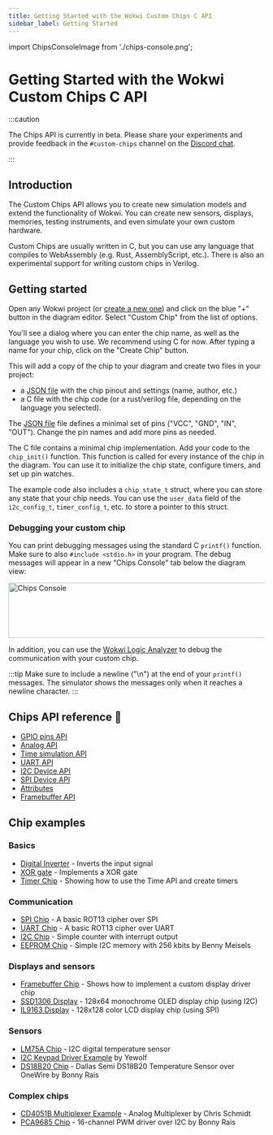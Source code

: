 ```yaml
---
title: Getting Started with the Wokwi Custom Chips C API
sidebar_label: Getting Started
---
```


import ChipsConsoleImage from './chips-console.png';

# Getting Started with the Wokwi Custom Chips C API

:::caution

The Chips API is currently in beta. Please share your experiments and provide feedback in the `#custom-chips` channel on the [Discord chat](https://wokwi.com/discord).

:::

## Introduction

The Custom Chips API allows you to create new simulation models and extend the functionality of Wokwi. You can create new sensors, displays, memories, testing instruments, and even simulate your own custom hardware.

Custom Chips are usually written in C, but you can use any language that compiles to WebAssembly (e.g. Rust, AssemblyScript, etc.). There is also an experimental support for writing custom chips in Verilog.

## Getting started

Open any Wokwi project (or [create a new one](https://wokwi.com/projects/new)) and click on the blue "+" button in the diagram editor. Select "Custom Chip" from the list of options.

You'll see a dialog where you can enter the chip name, as well as the language you wish to use. We recommend using C for now. After typing a name for your chip, click on the "Create Chip" button.

This will add a copy of the chip to your diagram and create two files in your project:

- a [JSON file](./chip-json) with the chip pinout and settings (name, author, etc.)
- a C file with the chip code (or a rust/verilog file, depending on the language you selected).

The [JSON file](./chip-json) file defines a minimal set of pins ("VCC", "GND", "IN", "OUT"). Change the pin names and add more pins as needed.

The C file contains a minimal chip implementation. Add your code to the `chip_init()` function. This function is called for every instance of the chip in the diagram. You can use it to initialize the chip state, configure timers, and set up pin watches.

The example code also includes a `chip_state_t` struct, where you can store any state that your chip needs. You can use the `user_data` field of the `i2c_config_t`, `timer_config_t`, etc. to store a pointer to this struct.

### Debugging your custom chip

You can print debugging messages using the standard C `printf()` function. Make sure to also `#include <stdio.h>` in your program. The debug messages will appear in a new "Chips Console" tab below the diagram view:

<img src={ChipsConsoleImage} alt="Chips Console" width="543" height="109" />

In addition, you can use the [Wokwi Logic Analyzer](../guides/logic-analyzer) to debug the communication with your custom chip.

:::tip
Make sure to include a newline ("\n") at the end of your `printf()` messages. The simulator shows the messages only when it reaches a newline character.
:::

## Chips API reference 📖

- [GPIO pins API](gpio)
- [Analog API](analog)
- [Time simulation API](time)
- [UART API](uart)
- [I2C Device API](i2c)
- [SPI Device API](spi)
- [Attributes](attributes)
- [Framebuffer API](framebuffer)

## Chip examples

### Basics

- [Digital Inverter](https://wokwi.com/projects/327458636089524820) - Inverts the input signal
- [XOR gate](https://wokwi.com/projects/329456176677782100) - Implements a XOR gate
- [Timer Chip](https://wokwi.com/projects/341265875285836370) - Showing how to use the Time API and create timers

### Communication

- [SPI Chip](https://wokwi.com/projects/330669951756010068) - A basic ROT13 cipher over SPI
- [UART Chip](https://wokwi.com/projects/333638144389808723) - A basic ROT13 cipher over UART
- [I2C Chip](https://wokwi.com/projects/344061754973618771) - Simple counter with interrupt output
- [EEPROM Chip](https://wokwi.com/projects/329482717479567954) - Simple I2C memory with 256 kbits by Benny Meisels

### Displays and sensors

- [Framebuffer Chip](https://wokwi.com/projects/330503863007183442) - Shows how to implement a custom display driver chip
- [SSD1306 Display](https://wokwi.com/projects/371050937178768385) - 128x64 monochrome OLED display chip (using I2C)
- [IL9163 Display](https://wokwi.com/projects/333332561949360723) - 128x128 color LCD display chip (using SPI)

### Sensors

- [LM75A Chip](https://wokwi.com/projects/344037885763125843) - I2C digital temperature sensor
- [I2C Keypad Driver Example](https://wokwi.com/projects/344059749365449300) by Yewolf
- [DS18B20 Chip](https://wokwi.com/projects/349898396478210642) - Dallas Semi DS18B20 Temperature Sensor over OneWire by Bonny Rais

### Complex chips

- [CD4051B Multiplexer Example](https://wokwi.com/projects/343522915673702994) - Analog Multiplexer by Chris Schmidt
- [PCA9685 Chip](https://wokwi.com/projects/348856116302578258) - 16-channel PWM driver over I2C by Bonny Rais
